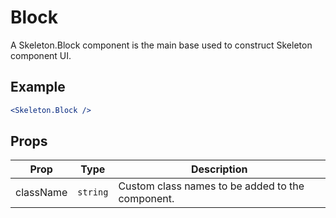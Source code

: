 # Block

A Skeleton.Block component is the main base used to construct Skeleton component UI.


## Example

```jsx
<Skeleton.Block />
```


## Props

| Prop | Type | Description |
| --- | --- | --- |
| className | `string` | Custom class names to be added to the component. |

